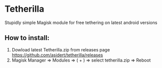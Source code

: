 # Tetherilla

Stupidly simple Magisk module for free tethering on latest android versions

## How to install:

1. Dowload latest Tetherilla.zip from releases page
https://github.com/asidert/tetherilla/releases
2. Magisk Manager => Modules => ( + ) => select tetherilla.zip => Reboot